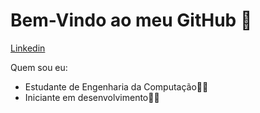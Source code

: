 # Bem-Vindo ao meu GitHub :wave:

[Linkedin](https://www.linkedin.com/in/lucaspt92/)

Quem sou eu:

+ Estudante de Engenharia da Computação:man_student:
+ Iniciante em desenvolvimento:man_technologist:
